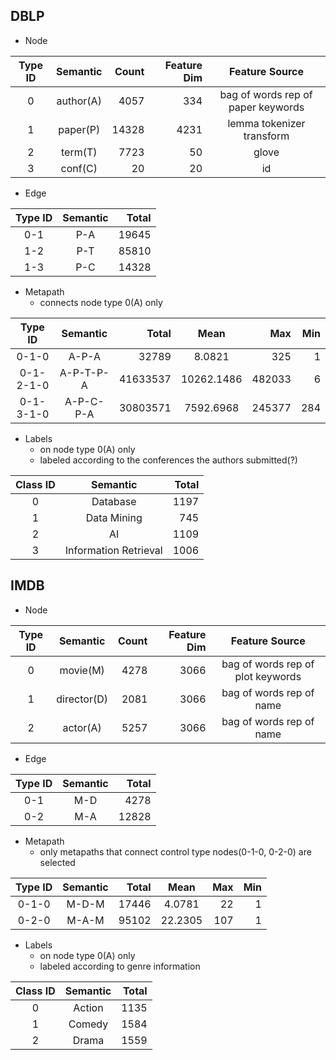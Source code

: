 ## DBLP

- Node

| Type ID | Semantic  | Count | Feature Dim |           Feature Source           |
|:-------:|:---------:|------:|------------:|:----------------------------------:|
|    0    | author(A) |  4057 |         334 | bag of words rep of paper keywords |
|    1    | paper(P)  | 14328 |        4231 |     lemma tokenizer transform      |
|    2    |  term(T)  |  7723 |          50 |               glove                |
|    3    |  conf(C)  |    20 |          20 |                 id                 |

- Edge

| Type ID | Semantic | Total |
|:-------:|:--------:|------:|
|   0-1   |   P-A    | 19645 |
|   1-2   |   P-T    | 85810 |
|   1-3   |   P-C    | 14328 |

- Metapath
  - connects node type 0(A) only

|  Type ID  | Semantic  |    Total |    Mean    |    Max | Min |
|:---------:|:---------:|---------:|:----------:|-------:|----:|
|   0-1-0   |   A-P-A   |    32789 |   8.0821   |    325 |   1 |
| 0-1-2-1-0 | A-P-T-P-A | 41633537 | 10262.1486 | 482033 |   6 |
| 0-1-3-1-0 | A-P-C-P-A | 30803571 | 7592.6968  | 245377 | 284 |

- Labels
  - on node type 0(A) only
  - labeled according to the conferences the authors submitted(?)

| Class ID |       Semantic        | Total |
|:--------:|:---------------------:|------:|
|    0     |       Database        |  1197 |
|    1     |      Data Mining      |   745 |
|    2     |          AI           |  1109 |
|    3     | Information Retrieval |  1006 |


## IMDB

- Node

| Type ID |  Semantic   | Count | Feature Dim |          Feature Source           |
|:-------:|:-----------:|------:|------------:|:---------------------------------:|
|    0    |  movie(M)   |  4278 |        3066 | bag of words rep of plot keywords |
|    1    | director(D) |  2081 |        3066 |     bag of words rep of name      |
|    2    |  actor(A)   |  5257 |        3066 |     bag of words rep of name      |

- Edge

| Type ID | Semantic | Total |
|:-------:|:--------:|------:|
|   0-1   |   M-D    |  4278 |
|   0-2   |   M-A    | 12828 |

- Metapath
  - only metapaths that connect control type nodes(0-1-0, 0-2-0) are selected

|  Type ID  | Semantic | Total |  Mean   | Max | Min |
|:---------:|:--------:|------:|:-------:|----:|----:|
|   0-1-0   |  M-D-M   | 17446 | 4.0781  |  22 |   1 |
|   0-2-0   |  M-A-M   | 95102 | 22.2305 | 107 |   1 |

- Labels
  - on node type 0(A) only
  - labeled according to genre information

| Class ID |       Semantic        | Total |
|:--------:|:---------------------:|------:|
|    0     |        Action         |  1135 |
|    1     |        Comedy         |  1584 |
|    2     |         Drama         |  1559 |

